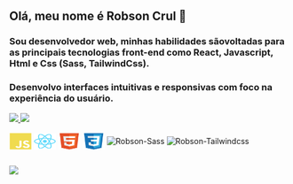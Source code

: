 ## Olá, meu nome é Robson Crul 👋

### Sou desenvolvedor web, minhas habilidades sãovoltadas para as principais tecnologias front-end como React, Javascript, Html e Css (Sass, TailwindCss).
### Desenvolvo interfaces intuitivas e responsivas com foco na experiência do usuário. 

<div>
  <a href="https://github.com/RobsonCrul">
    <img height="180em" src="https://github-readme-stats.vercel.app/api?username=robsoncrul&show_icons=true&theme=dark&include_all_commits=true&count_private=true"/>
    <img height="180em" src="https://github-readme-stats.vercel.app/api/top-langs/?username=robsoncrul&layout=compact&langs_count=16&theme=dark"/>
  </a>
</div>

<div style="display: inline_block"><br>
<img align="center" alt="Robson-Js" height="30" width="40" src="https://raw.githubusercontent.com/devicons/devicon/master/icons/javascript/javascript-plain.svg">
<img align="center" alt="Robson-React" height="30" width="40" src="https://raw.githubusercontent.com/devicons/devicon/master/icons/react/react-original.svg">
<img align="center" alt="Robson-HTML" height="30" width="40" src="https://raw.githubusercontent.com/devicons/devicon/master/icons/html5/html5-original.svg">
<img align="center" alt="Robson-CSS" height="30" width="40" src="https://raw.githubusercontent.com/devicons/devicon/master/icons/css3/css3-original.svg">
<img align="center" alt="Robson-Sass" height="30" width="40" src="https://cdn.jsdelivr.net/gh/devicons/devicon@latest/icons/sass/sass-original.svg" />
<img align="center" alt="Robson-Tailwindcss" height="30" width="40" src="https://cdn.jsdelivr.net/gh/devicons/devicon@latest/icons/tailwindcss/tailwindcss-original-wordmark.svg" />
</div>

 ##

<div>
  <a href="https://www.linkedin.com/in/robsoncrul/" target="_blank"><img src="https://img.shields.io/badge/LinkedIn-0077B5?style=for-the-badge&logo=linkedin&logoColor=white"></a>
</div>

